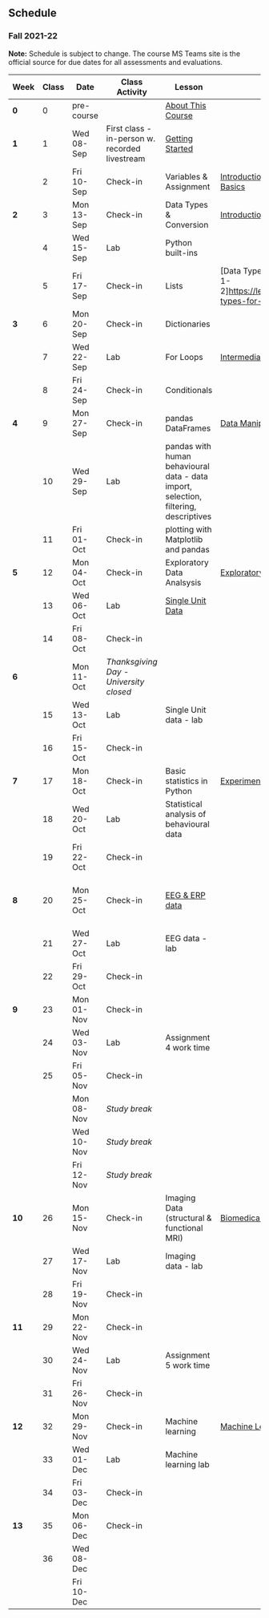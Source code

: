## Schedule
### Fall 2021-22

**Note:** Schedule is subject to change. The course MS Teams site is the official source for due dates for all assessments and evaluations.

| Week   | Class | Date       | Class Activity                                 | Lesson                                                                                               | DataCamp                                                                                                                 | Summative Evaluations                        |
|--------|-------|------------|------------------------------------------------|------------------------------------------------------------------------------------------------------|--------------------------------------------------------------------------------------------------------------------------|----------------------------------------------|
| **0**  | 0     | pre-course |                                                | [About This Course](https://dalpsychneuro.github.io/NESC_3505_textbook/1/why.html)                   |                                                                                                                          |                                              |
| **1**  | 1     | Wed 08-Sep | First class - in-person w. recorded livestream | [Getting Started](https://dalpsychneuro.github.io/NESC_3505_textbook/2/learning_objectives.html)     |                                                                                                                          |                                              |
|        | 2     | Fri 10-Sep | Check-in                                       | Variables & Assignment                                                                               | [Introduction to Python, Ch. 1 - Python Basics](https://learn.datacamp.com/courses/intro-to-python-for-data-science)     | Assignment 1                                 |
| **2**  | 3     | Mon 13-Sep | Check-in                                       | Data Types & Conversion                                                                              | [Introduction to Python, chs. 2-3](https://learn.datacamp.com/courses/intro-to-python-for-data-science)                  | Self-Assessment 1                            |
|        | 4     | Wed 15-Sep | Lab                                            | Python built-ins                                                                                     |                                                                                                                          |                                              |
|        | 5     | Fri 17-Sep | Check-in                                       | Lists                                                                                                | [Data Types for Data Science in Python ch. 1-2]https://learn.datacamp.com/courses/data-types-for-data-science-in-python) |                                              |
| **3**  | 6     | Mon 20-Sep | Check-in                                       | Dictionaries                                                                                         |                                                                                                                          | Assignment 2                                 |
|        | 7     | Wed 22-Sep | Lab                                            | For Loops                                                                                            | [Intermediate Python ch. 2-5](https://learn.datacamp.com/courses/intermediate-python)                                    |                                              |
|        | 8     | Fri 24-Sep | Check-in                                       | Conditionals                                                                                         |                                                                                                                          |                                              |
| **4**  | 9     | Mon 27-Sep | Check-in                                       | pandas DataFrames                                                                                    | [Data Manipulation with pandas](https://learn.datacamp.com/courses/data-manipulation-with-pandas)                        | Self-Assessment 2                            |
|        | 10    | Wed 29-Sep | Lab                                            | pandas with human behavioural data - data import, selection, filtering, descriptives                 |                                                                                                                          |                                              |
|        | 11    | Fri 01-Oct | Check-in                                       | plotting with Matplotlib and pandas                                                                  |                                                                                                                          | Demo 1                                       |
| **5**  | 12    | Mon 04-Oct | Check-in                                       | Exploratory Data Analsysis                                                                           | [Exploratory Data Analysis in Python](https://learn.datacamp.com/courses/exploratory-data-analysis-in-python)            | Assignment 3                                 |
|        | 13    | Wed 06-Oct | Lab                                            | [Single Unit Data](https://dalpsychneuro.github.io/NESC_3505_textbook/single_unit/introduction.html) |                                                                                                                          |                                              |
|        | 14    | Fri 08-Oct | Check-in                                       |                                                                                                      |                                                                                                                          |                                              |
| **6**  |       | Mon 11-Oct | *Thanksgiving Day - University closed*         |                                                                                                      |                                                                                                                          | Self-Assessment 3                            |
|        | 15    | Wed 13-Oct | Lab                                            | Single Unit data - lab                                                                               |                                                                                                                          |                                              |
|        | 16    | Fri 15-Oct | Check-in                                       |                                                                                                      |                                                                                                                          |                                              |
| **7**  | 17    | Mon 18-Oct | Check-in                                       | Basic statistics in Python                                                                           | [Experimental Design in Python](https://learn.datacamp.com/courses/experimental-design-in-python)                        |                                              |
|        | 18    | Wed 20-Oct | Lab                                            | Statistical analysis of behavioural data                                                             |                                                                                                                          | Project 1 Peer Assessment                    |
|        | 19    | Fri 22-Oct | Check-in                                       |                                                                                                      |                                                                                                                          | Project 1                                    |
| **8**  | 20    | Mon 25-Oct | Check-in                                       | [EEG & ERP data](https://dalpsychneuro.github.io/NESC_3505_textbook/eeg/introduction.html)           |                                                                                                                          | Self-Assessment 4; Project 1 peer assessment |
|        | 21    | Wed 27-Oct | Lab                                            | EEG data - lab                                                                                       |                                                                                                                          |                                              |
|        | 22    | Fri 29-Oct | Check-in                                       |                                                                                                      |                                                                                                                          | Demo 2                                       |
| **9**  | 23    | Mon 01-Nov | Check-in                                       |                                                                                                      |                                                                                                                          |                                              |
|        | 24    | Wed 03-Nov | Lab                                            | Assignment 4 work time                                                                               |                                                                                                                          |                                              |
|        | 25    | Fri 05-Nov | Check-in                                       |                                                                                                      |                                                                                                                          | Assignment 4                                 |
|        |       | Mon 08-Nov | *Study break*                                  |                                                                                                      |                                                                                                                          | Self-Assessment 5                            |
|        |       | Wed 10-Nov | *Study break*                                  |                                                                                                      |                                                                                                                          |                                              |
|        |       | Fri 12-Nov | *Study break*                                  |                                                                                                      |                                                                                                                          |                                              |
| **10** | 26    | Mon 15-Nov | Check-in                                       | Imaging Data (structural & functional MRI)                                                           | [Biomedical Image Analysis with Python](https://www.datacamp.com/courses/biomedical-image-analysis-in-python)            |                                              |
|        | 27    | Wed 17-Nov | Lab                                            | Imaging data - lab                                                                                   |                                                                                                                          |                                              |
|        | 28    | Fri 19-Nov | Check-in                                       |                                                                                                      |                                                                                                                          | Portfolio Submission 1                       |
| **11** | 29    | Mon 22-Nov | Check-in                                       |                                                                                                      |                                                                                                                          | Self-Assessment 6                            |
|        | 30    | Wed 24-Nov | Lab                                            | Assignment 5 work time                                                                               |                                                                                                                          |                                              |
|        | 31    | Fri 26-Nov | Check-in                                       |                                                                                                      |                                                                                                                          | Assignment 5                                 |
| **12** | 32    | Mon 29-Nov | Check-in                                       | Machine learning                                                                                     | [Machine Learning for Everyone](https://learn.datacamp.com/courses/machine-learning-for-everyone)                        | Demo 3                                       |
|        | 33    | Wed 01-Dec | Lab                                            | Machine learning lab                                                                                 |                                                                                                                          |                                              |
|        | 34    | Fri 03-Dec | Check-in                                       |                                                                                                      |                                                                                                                          |                                              |
| **13** | 35    | Mon 06-Dec | Check-in                                       |                                                                                                      |                                                                                                                          | Self-Assessment 7                            |
|        | 36    | Wed 08-Dec |                                                |                                                                                                      |                                                                                                                          |                                              |
|        |       | Fri 10-Dec |                                                |                                                                                                      |                                                                                                                          | Project 2                                    |
